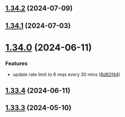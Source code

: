 ## [1.34.2](https://github.com/ghoshRitesh12/aniwatch-api/compare/v1.34.1...v1.34.2) (2024-07-09)



## [1.34.1](https://github.com/ghoshRitesh12/aniwatch-api/compare/v1.34.0...v1.34.1) (2024-07-03)



# [1.34.0](https://github.com/ghoshRitesh12/aniwatch-api/compare/v1.33.4...v1.34.0) (2024-06-11)


### Features

* update rate limit to 6 reqs every 30 mins ([8d82f44](https://github.com/ghoshRitesh12/aniwatch-api/commit/8d82f448963dcf54c75dc93ea572f104dffcc9fb))



## [1.33.4](https://github.com/ghoshRitesh12/aniwatch-api/compare/v1.33.3...v1.33.4) (2024-06-11)



## [1.33.3](https://github.com/ghoshRitesh12/aniwatch-api/compare/v1.33.2...v1.33.3) (2024-05-10)



